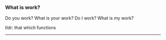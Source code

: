 <link href="../css/dark_theme.css" rel="stylesheet" />

### What is work?

Do you work? What is your work? Do I work? What is my work?

tldr: that which functions
___

